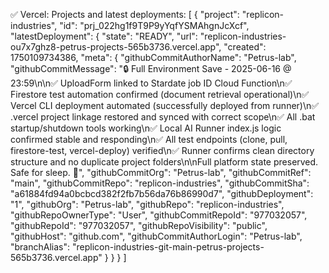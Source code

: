 ✅ Vercel: Projects and latest deployments:
[
  {
    "project": "replicon-industries",
    "id": "prj_022hg1f9T9P9yYqfYSMAhgnJcXcf",
    "latestDeployment": {
      "state": "READY",
      "url": "replicon-industries-ou7x7ghz8-petrus-projects-565b3736.vercel.app",
      "created": 1750109734386,
      "meta": {
        "githubCommitAuthorName": "Petrus-lab",
        "githubCommitMessage": "🔒 Full Environment Save - 2025-06-16 @ 23:59\n\n✅ UploadForm linked to Stardate job ID Cloud Function\n✅ Firestore test automation confirmed (document retrieval operational)\n✅ Vercel CLI deployment automated (successfully deployed from runner)\n✅ .vercel project linkage restored and synced with correct scope\n✅ All .bat startup/shutdown tools working\n✅ Local AI Runner index.js logic confirmed stable and responding\n✅ All test endpoints (clone, pull, firestore-test, vercel-deploy) verified\n✅ Runner confirms clean directory structure and no duplicate project folders\n\nFull platform state preserved. Safe for sleep. 🛌",
        "githubCommitOrg": "Petrus-lab",
        "githubCommitRef": "main",
        "githubCommitRepo": "replicon-industries",
        "githubCommitSha": "a61884fd94a0bcbcd382f2fb7b56da76b86990d7",
        "githubDeployment": "1",
        "githubOrg": "Petrus-lab",
        "githubRepo": "replicon-industries",
        "githubRepoOwnerType": "User",
        "githubCommitRepoId": "977032057",
        "githubRepoId": "977032057",
        "githubRepoVisibility": "public",
        "githubHost": "github.com",
        "githubCommitAuthorLogin": "Petrus-lab",
        "branchAlias": "replicon-industries-git-main-petrus-projects-565b3736.vercel.app"
      }
    }
  }
]